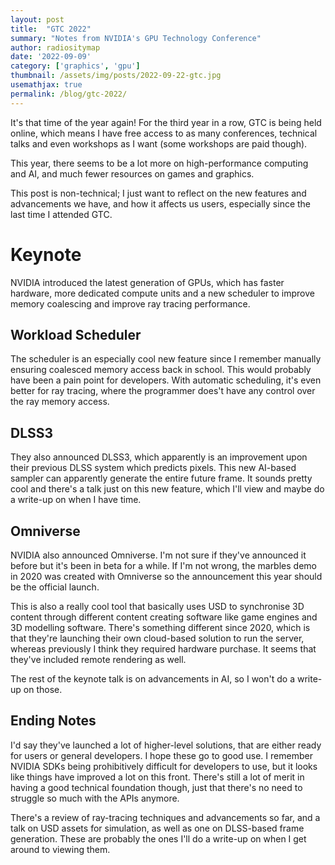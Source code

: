 ```yaml
---
layout: post
title:  "GTC 2022"
summary: "Notes from NVIDIA's GPU Technology Conference"
author: radiositymap
date: '2022-09-09'
category: ['graphics', 'gpu']
thumbnail: /assets/img/posts/2022-09-22-gtc.jpg
usemathjax: true
permalink: /blog/gtc-2022/
---
```


It's that time of the year again! For the third year in a row, GTC is being held online, which means I have free access to as many conferences, technical talks and even workshops as I want (some workshops are paid though).

This year, there seems to be a lot more on high-performance computing and AI, and much fewer resources on games and graphics.

This post is non-technical; I just want to reflect on the new features and advancements we have, and how it affects us users, especially since the last time I attended GTC.

# Keynote

NVIDIA introduced the latest generation of GPUs, which has faster hardware, more dedicated compute units and a new scheduler to improve memory coalescing and improve ray tracing performance.

## Workload Scheduler

The scheduler is an especially cool new feature since I remember manually ensuring coalesced memory access back in school. This would probably have been a pain point for developers. With automatic scheduling, it's even better for ray tracing, where the programmer does't have any control over the ray memory access.

## DLSS3

They also announced DLSS3, which apparently is an improvement upon their previous DLSS system which predicts pixels. This new AI-based sampler can apparently generate the entire future frame. It sounds pretty cool and there's a talk just on this new feature, which I'll view and maybe do a write-up on when I have time.

## Omniverse

NVIDIA also announced Omniverse. I'm not sure if they've announced it before but it's been in beta for a while. If I'm not wrong, the marbles demo in 2020 was created with Omniverse so the announcement this year should be the official launch.

This is also a really cool tool that basically uses USD to synchronise 3D content through different content creating software like game engines and 3D modelling software. There's something different since 2020, which is that they're launching their own cloud-based solution to run the server, whereas previously I think they required hardware purchase. It seems that they've included remote rendering as well.

The rest of the keynote talk is on advancements in AI, so I won't do a write-up on those.

## Ending Notes

I'd say they've launched a lot of higher-level solutions, that are either ready for users or general developers. I hope these go to good use. I remember NVIDIA SDKs being prohibitively difficult for developers to use, but it looks like things have improved a lot on this front. There's still a lot of merit in having a good technical foundation though, just that there's no need to struggle so much with the APIs anymore.

There's a review of ray-tracing techniques and advancements so far, and a talk on USD assets for simulation, as well as one on DLSS-based frame generation. These are probably the ones I'll do a write-up on when I get around to viewing them.
